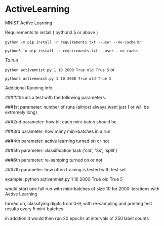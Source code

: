 # ActiveLearning
MNIST Active Learning

Requirements to install ( python3.5 or above )

`python -m pip install -r requirements.txt --user --no-cache` or 

`python3 -m pip install -r requirements.txt --user --no-cache`

To run 

`python activemnist.py 1 10 2000 True old True 5` or 

`python3 activemnist.py 1 10 2000 True old True 5`

Additional Running Info

######runs a test with the following parameters:

###1st parameter: number of runs (almost always want just 1 or will be extremely long)

###2nd parameter: how bit each mini-batch should be

###3rd parameter: how many mini-batches in a run

###4th parameter: active learning turned on or not

###5th parameter: classification task ('old', '3s', 'split')

###6th parameter: re-samping turned on or not

###7th parameter: how often training is tested with test set

example: python activemnist.py 1 10 2000 True old True 5

would start one full run with mini-batches of size 10 for 2000 iterations with Active Learning

turned on, classifying digits from 0-9, with re-sampling and printing test results every 5 mini-batches

in addition it would then run 20 epochs at intervals of 250 label counts
